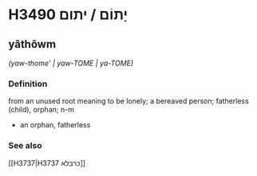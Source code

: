 # H3490 יָתוֹם / יתום

## yâthôwm

_(yaw-thome' | yaw-TOME | ya-TOME)_

### Definition

from an unused root meaning to be lonely; a bereaved person; fatherless (child), orphan; n-m

- an orphan, fatherless

### See also

[[H3737|H3737 כרבלא]]

